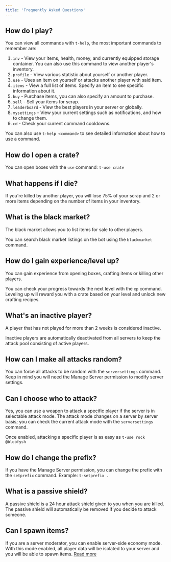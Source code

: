 ```yaml
---
title: 'Frequently Asked Questions'
---
```


## How do I play?

You can view all commands with `t-help`, the most important commands to remember are:

1. `inv` - View your items, health, money, and currently equipped storage container. You can also use this command to view another player's inventory.
1. `profile` - View various statistic about yourself or another player.
1. `use` - Uses an item on yourself or attacks another player with said item.
1. `items` - View a full list of items. Specify an item to see specific information about it.
1. `buy` - Purchase items, you can also specify an amount to purchase.
1. `sell` - Sell your items for scrap.
1. `leaderboard` - View the best players in your server or globally.
1. `mysettings` - View your current settings such as notifications, and how to change them.
1. `cd` - Check your current command cooldowns.

You can also use `t-help <command>` to see detailed information about how to use a command.

## How do I open a crate?

You can open boxes with the `use` command: `t-use crate`

## What happens if I die?

If you're killed by another player, you will lose 75% of your scrap and 2 or more items depending on the number of items in your inventory.

## What is the black market?

The black market allows you to list items for sale to other players.

You can search black market listings on the bot using the `blackmarket` command.

## How do I gain experience/level up?

You can gain experience from opening boxes, crafting items or killing other players.

You can check your progress towards the next level with the `xp` command. Leveling up will reward you with a crate based on your level and unlock new crafting recipes.

## What's an inactive player?

A player that has not played for more than 2 weeks is considered inactive.

Inactive players are automatically deactivated from all servers to keep the attack pool consisting of active players.

## How can I make all attacks random?

You can force all attacks to be random with the `serversettings` command. Keep in mind you will need the Manage Server permission to modify server settings.

## Can I choose who to attack?

Yes, you can use a weapon to attack a specific player if the server is in selectable attack mode. The attack mode changes on a server by server basis; you can check the current attack mode with the `serversettings` command.

Once enabled, attacking a specific player is as easy as `t-use rock @blobfysh`

## How do I change the prefix?

If you have the Manage Server permission, you can change the prefix with the `setprefix` command. Example: `t-setprefix .`

## What is a passive shield?

A passive shield is a 24 hour attack shield given to you when you are killed. The passive shield will automatically be removed if you decide to attack someone.

## Can I spawn items?

If you are a server moderator, you can enable server-side economy mode. With this mode enabled, all player data will be isolated to your server and you will be able to spawn items. [Read more](/guides/server-side-economies)